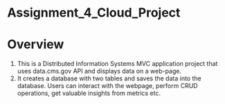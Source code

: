 # Assignment_4_Cloud_Project

# Overview
1. This is a Distributed Information Systems MVC application project that uses data.cms.gov API and displays data on a web-page.
2. It creates a database with two tables and saves the data into the database. Users can interact with the webpage, perform CRUD operations, get valuable insights from metrics etc.
